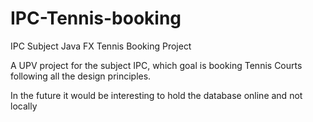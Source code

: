 # IPC-Tennis-booking
IPC Subject Java FX Tennis Booking Project

A UPV project for the subject IPC, which goal is booking Tennis Courts following all the design principles.

In the future it would be interesting to hold the database online and not locally
